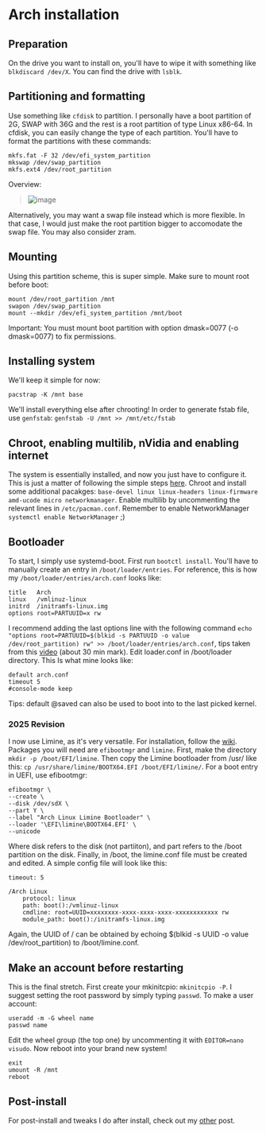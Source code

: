 # Arch installation
## Preparation
On the drive you want to install on, you'll have to wipe it with something like `blkdiscard /dev/X`. You can find the drive with `lsblk`. 

## Partitioning and formatting
Use something like `cfdisk` to partition. I personally have a boot partition of 2G, SWAP with 36G and the rest is a root partition of type Linux x86-64. In cfdisk, you can easily change the type of each partition. You'll have to format the partitions with these commands:
```
mkfs.fat -F 32 /dev/efi_system_partition
mkswap /dev/swap_partition
mkfs.ext4 /dev/root_partition
```

Overview: 
> ![image](https://github.com/user-attachments/assets/06de0820-613b-439c-9fbb-d3911e1852d6)

Alternatively, you may want a swap file instead which is more flexible. In that case, I would just make the root partition bigger to accomodate the swap file. You may also consider zram.

## Mounting 
Using this partition scheme, this is super simple. Make sure to mount root before boot:
```
mount /dev/root_partition /mnt
swapon /dev/swap_partition
mount --mkdir /dev/efi_system_partition /mnt/boot
```
Important: You must mount boot partition with option dmask=0077 (-o dmask=0077) to fix permissions. 

## Installing system
We'll keep it simple for now:
```
pacstrap -K /mnt base 
```
We'll install everything else after chrooting! In order to generate fstab file, use `genfstab`: `genfstab -U /mnt >> /mnt/etc/fstab`

## Chroot, enabling multilib, nVidia and enabling internet
The system is essentially installed, and now you just have to configure it. This is just a matter of following the simple steps [here](https://wiki.archlinux.org/title/Installation_guide#Chroot). Chroot and install some additional pacakges: `base-devel linux linux-headers linux-firmware amd-ucode micro networkmanager`. Enable multilib by uncommenting the relevant lines in `/etc/pacman.conf`. Remember to enable NetworkManager `systemctl enable NetworkManager` ;)

## Bootloader
To start, I simply use systemd-boot. First run `bootctl install`. You'll have to manually create an entry in `/boot/loader/entries`. For reference, this is how my `/boot/loader/entries/arch.conf` looks like: 
```
title	Arch
linux	/vmlinuz-linux
initrd	/initramfs-linux.img
options root=PARTUUID=x rw
```
I recommend adding the last options line with the following command `echo "options root=PARTUUID=$(blkid -s PARTUUID -o value /dev/root_partition) rw" >> /boot/loader/entries/arch.conf`, tips taken from this [video](https://www.youtube.com/watch?v=_JYIAaLrwcY) (about 30 min mark). Edit loader.conf in /boot/loader directory. This Is what mine looks like:
```
default arch.conf
timeout 5
#console-mode keep
```
Tips: default @saved can also be used to boot into to the last picked kernel. 

### 2025 Revision
I now use Limine, as it's very versatile. For installation, follow the [wiki](https://wiki.archlinux.org/title/Limine). Packages you will need are `efibootmgr` and `limine`. First, make the directory `mkdir -p /boot/EFI/limine`. Then copy the Limine bootloader from /usr/ like this: `cp /usr/share/limine/BOOTX64.EFI /boot/EFI/limine/`. For a boot entry in UEFI, use efibootmgr:
```
efibootmgr \
--create \
--disk /dev/sdX \
--part Y \
--label "Arch Linux Limine Bootloader" \
--loader '\EFI\limine\BOOTX64.EFI' \
--unicode
```
Where disk refers to the disk (not partiiton), and part refers to the /boot partition on the disk. Finally, in /boot, the limine.conf file must be created and edited. A simple config file will look like this:
```
timeout: 5

/Arch Linux
    protocol: linux
    path: boot():/vmlinuz-linux
    cmdline: root=UUID=xxxxxxxx-xxxx-xxxx-xxxx-xxxxxxxxxxxx rw
    module_path: boot():/initramfs-linux.img
```
Again, the UUID of / can be obtained by echoing $(blkid -s UUID -o value /dev/root_partition) to /boot/limine.conf.

## Make an account before restarting
This is the final stretch. First create your mkinitcpio: `mkinitcpio -P`.
I suggest setting the root password by simply typing `passwd`. To make a user account:
```
useradd -m -G wheel name
passwd name
```
Edit the wheel group (the top one) by uncommenting it with `EDITOR=nano visudo`. Now reboot into your brand new system!
```
exit
umount -R /mnt
reboot
```

## Post-install
For post-install and tweaks I do after install, check out my [other](https://github.com/firubi/post-install/tree/main) post.
